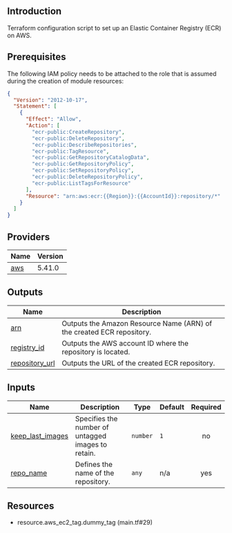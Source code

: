 ## Introduction
Terraform configuration script to set up an Elastic Container Registry (ECR) on AWS.

<!-- BEGIN_TF_DOCS -->


## Prerequisites

The following IAM policy needs to be attached to the role that is assumed during the creation of module resources:

```json
{
  "Version": "2012-10-17",
  "Statement": [
    {
      "Effect": "Allow",
      "Action": [
        "ecr-public:CreateRepository",
        "ecr-public:DeleteRepository",
        "ecr-public:DescribeRepositories",
        "ecr-public:TagResource",
        "ecr-public:GetRepositoryCatalogData",
        "ecr-public:GetRepositoryPolicy",
        "ecr-public:SetRepositoryPolicy",
        "ecr-public:DeleteRepositoryPolicy",
        "ecr-public:ListTagsForResource"
      ],
      "Resource": "arn:aws:ecr:{{Region}}:{{AccountId}}:repository/*"
    }
  ]
}
```

## Providers

| Name | Version |
|------|---------|
| <a name="provider_aws"></a> [aws](#provider\_aws) | 5.41.0 |
## Outputs

| Name | Description |
|------|-------------|
| <a name="output_arn"></a> [arn](#output\_arn) | Outputs the Amazon Resource Name (ARN) of the created ECR repository. |
| <a name="output_registry_id"></a> [registry\_id](#output\_registry\_id) | Outputs the AWS account ID where the repository is located. |
| <a name="output_repository_url"></a> [repository\_url](#output\_repository\_url) | Outputs the URL of the created ECR repository. |
## Inputs

| Name | Description | Type | Default | Required |
|------|-------------|------|---------|:--------:|
| <a name="input_keep_last_images"></a> [keep\_last\_images](#input\_keep\_last\_images) | Specifies the number of untagged images to retain. | `number` | `1` | no |
| <a name="input_repo_name"></a> [repo\_name](#input\_repo\_name) | Defines the name of the repository. | `any` | n/a | yes |


## Resources

- resource.aws_ec2_tag.dummy_tag (main.tf#29)
<!-- END_TF_DOCS -->
